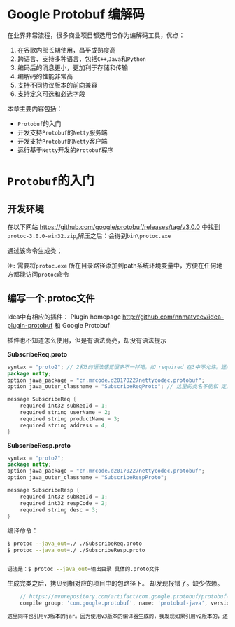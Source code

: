 # Google Protobuf 编解码

在业界非常流程，很多商业项目都选用它作为编解码工具，优点：
1. 在谷歌内部长期使用，昌平成熟度高
2. 跨语言、支持多种语言，包括`C++`,`Java`和`Python`
3. 编码后的消息更小，更加利于存储和传输
4. 编解码的性能非常高
5. 支持不同协议版本的前向兼容
6. 支持定义可选和必选字段

本章主要内容包括：
- `Protobuf`的入门
- 开发支持`Protobuf`的`Netty`服务端
- 开发支持`Protobuf`的`Netty`客户端
- 运行基于`Netty`开发的`Protobuf`程序

# `Protobuf`的入门
## 开发环境

在以下网站
https://github.com/google/protobuf/releases/tag/v3.0.0
中找到 `protoc-3.0.0-win32.zip`,解压之后：会得到`bin\protoc.exe`

通过该命令生成类；

`注:` 需要将`protoc.exe` 所在目录路径添加到path系统环境变量中，方便在任何地方都能访问`protoc`命令

## 编写一个.protoc文件
Idea中有相应的插件：
Plugin homepage
http://github.com/nnmatveev/idea-plugin-protobuf
和 Google Protobuf

插件也不知道怎么使用，但是有语法高亮，却没有语法提示

**SubscribeReq.proto**

```java
syntax = "proto2"; // 2和3的语法感觉很多不一样吧。如 required 在3中不允许。还是先按照书上使用2的语法(因为之前下载的3的命令版本所以这里不写语法的话，会提示你写上语法版本)
package netty;
option java_package = "cn.mrcode.d20170227nettycodec.protobuf";
option java_outer_classname = "SubscribeReqProto"; // 这里的类名不能和 定义的名称一致

message SubscribeReq {
    required int32 subReqId = 1;
    required string userName = 2;
    required string productName = 3;
    required string address = 4;
}
```

**SubscribeResp.proto**
```java
syntax = "proto2"; 
package netty;
option java_package = "cn.mrcode.d20170227nettycodec.protobuf";
option java_outer_classname = "SubscribeRespProto";

message SubscribeResp {
    required int32 subReqId = 1;
    required int32 respCode = 2;
    required string desc = 3;
}
```
编译命令：
```bash
$ protoc --java_out=./ ./SubscribeReq.proto
$ protoc --java_out=./ ./SubscribeResp.proto


语法是：$ protoc --java_out=输出目录 具体的.proto文件

```

生成完类之后，拷贝到相对应的项目中的包路径下。
却发现报错了。缺少依赖。
```groovy
    // https://mvnrepository.com/artifact/com.google.protobuf/protobuf-java
    compile group: 'com.google.protobuf', name: 'protobuf-java', version: '3.2.0'
    
这里同样也引用v3版本的jar。因为使用v3版本的编译器生成的，我发现如果引用v2版本的，还是会报错。
```